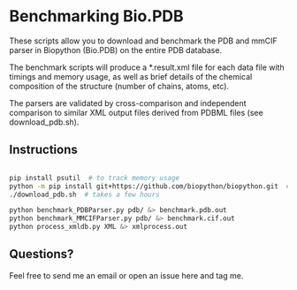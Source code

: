 # Benchmarking Bio.PDB

These scripts allow you to download and benchmark the PDB and mmCIF
parser in Biopython (Bio.PDB) on the entire PDB database.

The benchmark scripts will produce a *.result.xml file for each data
file with timings and memory usage, as well as brief details of the
chemical composition of the structure (number of chains, atoms, etc).

The parsers are validated by cross-comparison and independent comparison
to similar XML output files derived from PDBML files (see download_pdb.sh).

## Instructions
```bash

pip install psutil  # to track memory usage
python -m pip install git+https://github.com/biopython/biopython.git  # get latest revision
./download_pdb.sh  # takes a few hours

python benchmark_PDBParser.py pdb/ &> benchmark.pdb.out
python benchmark_MMCIFParser.py pdb/ &> benchmark.cif.out
python process_xmldb.py XML &> xmlprocess.out
```

## Questions?
Feel free to send me an email or open an issue here and tag me.
